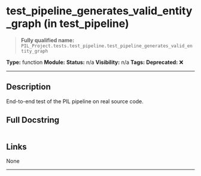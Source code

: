 # test_pipeline_generates_valid_entity_graph (in test_pipeline)
> **Fully qualified name:** `PIL_Project.tests.test_pipeline.test_pipeline_generates_valid_entity_graph`

**Type:** function
**Module:** 
**Status:** n/a
**Visibility:** n/a
**Tags:** 
**Deprecated:** ❌

---

## Description
End-to-end test of the PIL pipeline on real source code.

## Full Docstring
```

```

## Links
None

---
